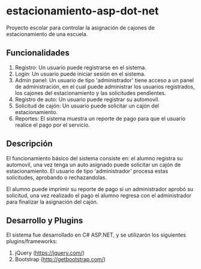 # estacionamiento-asp-dot-net
Proyecto escolar para controlar la asignación de cajones de estacionamiento de una escuela.

## Funcionalidades
1. Registro: Un usuario puede registrarse en el sistema.
2. Login: Un usuario puede iniciar sesión en el sistema.
3. Admin panel: Un usuario de tipo 'administrador' tiene acceso a un panel de administración, en el cual puede
administrar los usuarios registrados, los cajones del estacionamiento y las solicitudes pendientes.
4. Registro de auto: Un usuario puede registrar su automovil.
5. Solicitud de cajón: Un usuario puede solicitar un cajón del estacionamiento.
6. Reportes: El sistema muestra un reporte de pago para que el usuario realice el pago por el servicio.

## Descripción
El funcionamiento básico del sistema consiste en: el alumno registra su automovil, una vez tenga un auto asignado puede solicitar
un cajón de estacionamiento. El usuario de tipo 'administrador' procesa estas solicitudes, aprobando o rechazandolas.

El alumno puede imprimir su reporte de pago si un administrador aprobó su solicitud, una vez realizado el pago el alumno regresa con
el administrador para finalizar la asignación del cajón.

## Desarrollo y Plugins
El sistema fue desarrollado en C# ASP.NET, y se utilizarón los siguientes plugins/frameworks:

1. jQuery (https://jquery.com/)
2. Bootstrap (http://getbootstrap.com/)

